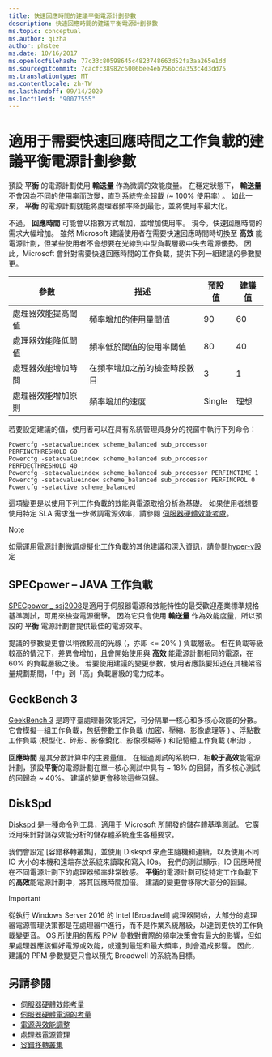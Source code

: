 ```yaml
---
title: 快速回應時間的建議平衡電源計劃參數
description: 快速回應時間的建議平衡電源計劃參數
ms.topic: conceptual
ms.author: qizha
author: phstee
ms.date: 10/16/2017
ms.openlocfilehash: 77c33c80598645c4823748663d52fa3aa265e1dd
ms.sourcegitcommit: 7cacfc38982c6006bee4eb756bcda353c4d3dd75
ms.translationtype: MT
ms.contentlocale: zh-TW
ms.lasthandoff: 09/14/2020
ms.locfileid: "90077555"
---
```

# <a name="recommended-balanced-power-plan-parameters-for-workloads-requiring-quick-response-times"></a>適用于需要快速回應時間之工作負載的建議平衡電源計劃參數

預設 **平衡** 的電源計劃使用 **輸送量** 作為微調的效能度量。 在穩定狀態下， **輸送量** 不會因為不同的使用率而改變，直到系統完全超載 (~ 100% 使用率) 。  如此一來， **平衡** 的電源計劃就能將處理器頻率降到最低，並將使用率最大化。

不過， **回應時間** 可能會以指數方式增加，並增加使用率。 現今，快速回應時間的需求大幅增加。 雖然 Microsoft 建議使用者在需要快速回應時間時切換至 **高效** 能電源計劃，但某些使用者不會想要在光線到中型負載層級中失去電源優勢。 因此，Microsoft 會針對需要快速回應時間的工作負載，提供下列一組建議的參數變更。


| 參數 | 描述 | 預設值 | 建議值 |
|------------------------|--------------------------------------------------------------------------------------------------------------------------------------------------------|----------------------------------------------------------------------------------|-----------------------------------------------------------------------------------------------------------------------------------------------------------|
| 處理器效能提高閾值 | 頻率增加的使用量閾值 | 90 | 60 |
| 處理器效能降低閾值 | 頻率低於閾值的使用率閾值 | 80 | 40 |
| 處理器效能增加時間 | 在頻率增加之前的檢查時段數目 | 3 | 1 |
| 處理器效能增加原則 | 頻率增加的速度 | Single | 理想 |

若要設定建議的值，使用者可以在具有系統管理員身分的視窗中執行下列命令：

``` syntax
Powercfg -setacvalueindex scheme_balanced sub_processor PERFINCTHRESHOLD 60
Powercfg -setacvalueindex scheme_balanced sub_processor PERFDECTHRESHOLD 40
Powercfg -setacvalueindex scheme_balanced sub_processor PERFINCTIME 1
Powercfg -setacvalueindex scheme_balanced sub_processor PERFINCPOL 0
Powercfg -setactive scheme_balanced
```

這項變更是以使用下列工作負載的效能與電源取捨分析為基礎。 如果使用者想要使用特定 SLA 需求進一步微調電源效率，請參閱 [伺服器硬體效能考慮](../power.md)。

>[!Note]
> 如需運用電源計劃微調虛擬化工作負載的其他建議和深入資訊，請參閱[hyper-v](../../role/hyper-v-server/configuration.md)設定

## <a name="specpower--java-workload"></a>SPECpower – JAVA 工作負載

[SPECpower \_ ssj2008](http://spec.org/power_ssj2008/)是適用于伺服器電源和效能特性的最受歡迎產業標準規格基準測試，可用來檢查電源衝擊。 因為它只會使用 **輸送量** 作為效能度量，所以預設的 **平衡** 電源計劃會提供最佳的電源效率。

提議的參數變更會以稍微較高的光線 (，亦即 <= 20% ) 負載層級。 但在負載等級較高的情況下，差異會增加，且會開始使用與 **高效** 能電源計劃相同的電源，在60% 的負載層級之後。 若要使用建議的變更參數，使用者應該要知道在其機架容量規劃期間，「中」到「高」負載層級的電力成本。

## <a name="geekbench-3"></a>GeekBench 3

[GeekBench 3](http://www.geekbench.com/geekbench3/) 是跨平臺處理器效能評定，可分隔單一核心和多核心效能的分數。 它會模擬一組工作負載，包括整數工作負載 (加密、壓縮、影像處理等 ) 、浮點數工作負載 (模型化、碎形、影像銳化、影像模糊等 ) 和記憶體工作負載 (串流) 。

**回應時間** 是其分數計算中的主要量值。 在經過測試的系統中，相**較于高效**能電源計劃，預設**平衡**的電源計劃在單一核心測試中具有 ~ 18% 的回歸，而多核心測試的回歸為 ~ 40%。 建議的變更會移除這些回歸。

## <a name="diskspd"></a>DiskSpd

[Diskspd](https://en.wikipedia.org/wiki/Diskspd) 是一種命令列工具，適用于 Microsoft 所開發的儲存體基準測試。 它廣泛用來針對儲存效能分析的儲存體系統產生各種要求。

我們會設定 [容錯移轉叢集]，並使用 Diskspd 來產生隨機和連續，以及使用不同 IO 大小的本機和遠端存放系統來讀取和寫入 IOs。 我們的測試顯示，IO 回應時間在不同電源計劃下的處理器頻率非常敏感。 **平衡**的電源計劃可從特定工作負載下的**高效**能電源計劃中，將其回應時間加倍。 建議的變更會移除大部分的回歸。

>[!Important]
>從執行 Windows Server 2016 的 Intel [Broadwell] 處理器開始，大部分的處理器電源管理決策都是在處理器中進行，而不是作業系統層級，以達到更快的工作負載變更音。 OS 所使用的舊版 PPM 參數對實際的頻率決策會有最大的影響，但如果處理器應該偏好電源或效能，或達到最短和最大頻率，則會造成影響。 因此，建議的 PPM 參數變更只會以預先 Broadwell 的系統為目標。

## <a name="see-also"></a>另請參閱
- [伺服器硬體效能考量](../index.md)
- [伺服器硬體電源的考量](../power.md)
- [電源與效能調整](power-performance-tuning.md)
- [處理器電源管理](processor-power-management-tuning.md)
- [容錯移轉叢集](/previous-versions/windows/it-pro/windows-server-2008-R2-and-2008/cc725923(v=ws.10))